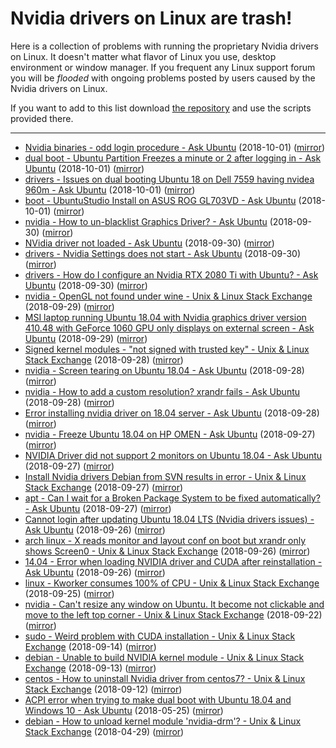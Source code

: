 # Nvidia drivers on Linux are trash!

Here is a collection of problems with running the proprietary Nvidia drivers on
Linux. It doesn't matter what flavor of Linux you use, desktop environment or
window manager. If you frequent any Linux support forum you will be *flooded*
with ongoing problems posted by users caused by the Nvidia drivers on Linux.

If you want to add to this list download
[the repository](https://github.com/nvidialinuxdriversaretrash/nvidialinuxdriversaretrash.github.io)
and use the scripts provided there.

<hr>

* [Nvidia binaries - odd login procedure - Ask Ubuntu](https://askubuntu.com/questions/1080146/nvidia-binaries-odd-login-procedure) (2018-10-01) ([mirror](https://nvidialinuxdriversaretrash.github.io/files/2018-10-01-Nvidia-binaries-odd-login-procedure-Ask-Ubuntu.html))
* [dual boot - Ubuntu Partition Freezes a minute or 2 after logging in - Ask Ubuntu](https://askubuntu.com/questions/1080150/ubuntu-partition-freezes-a-minute-or-2-after-logging-in) (2018-10-01) ([mirror](https://nvidialinuxdriversaretrash.github.io/files/2018-10-01-dual-boot-Ubuntu-Partition-Freezes-a-minute-or-2.html))
* [drivers - Issues on dual booting Ubuntu 18 on Dell 7559 having nvidea 960m - Ask Ubuntu](https://askubuntu.com/questions/1080061/issues-on-dual-booting-ubuntu-18-on-dell-7559-having-nvidea-960m) (2018-10-01) ([mirror](https://nvidialinuxdriversaretrash.github.io/files/2018-10-01-drivers-Issues-on-dual-booting-Ubuntu-18-on-Dell.html))
* [boot - UbuntuStudio Install on ASUS ROG GL703VD - Ask Ubuntu](https://askubuntu.com/questions/1080064/ubuntustudio-install-on-asus-rog-gl703vd) (2018-10-01) ([mirror](https://nvidialinuxdriversaretrash.github.io/files/2018-10-01-boot-UbuntuStudio-Install-on-ASUS-ROG-GL703VD-Ask.html))
* [nvidia - How to un-blacklist Graphics Driver? - Ask Ubuntu](https://askubuntu.com/questions/1079844/how-to-un-blacklist-graphics-driver) (2018-09-30) ([mirror](https://nvidialinuxdriversaretrash.github.io/files/2018-09-30-nvidia-How-to-un-blacklist-Graphics-Driver?-Ask-Ubuntu.html))
* [NVidia driver not loaded - Ask Ubuntu](https://askubuntu.com/questions/1079761/nvidia-driver-not-loaded) (2018-09-30) ([mirror](https://nvidialinuxdriversaretrash.github.io/files/2018-09-30-NVidia-driver-not-loaded-Ask-Ubuntu.html))
* [drivers - Nvidia Settings does not start - Ask Ubuntu](https://askubuntu.com/questions/1079774/nvidia-settings-does-not-start) (2018-09-30) ([mirror](https://nvidialinuxdriversaretrash.github.io/files/2018-09-30-drivers-Nvidia-Settings-does-not-start-Ask-Ubuntu.html))
* [drivers - How do I configure an Nvidia RTX 2080 Ti with Ubuntu? - Ask Ubuntu](https://askubuntu.com/questions/1079852/how-do-i-configure-an-nvidia-rtx-2080-ti-with-ubuntu) (2018-09-30) ([mirror](https://nvidialinuxdriversaretrash.github.io/files/2018-09-30-drivers-How-do-I-configure-an-Nvidia-RTX-2080.html))
* [nvidia - OpenGL not found under wine - Unix & Linux Stack Exchange](https://unix.stackexchange.com/questions/472341/opengl-not-found-under-wine) (2018-09-29) ([mirror](https://nvidialinuxdriversaretrash.github.io/files/2018-09-29-nvidia-OpenGL-not-found-under-wine-Unix-&.html))
* [MSI laptop running Ubuntu 18.04 with Nvidia graphics driver version 410.48 with GeForce 1060 GPU only displays on external screen - Ask Ubuntu](https://askubuntu.com/questions/1079584/msi-laptop-running-ubuntu-18-04-with-nvidia-graphics-driver-version-410-48-with) (2018-09-29) ([mirror](https://nvidialinuxdriversaretrash.github.io/files/2018-09-29-MSI-laptop-running-Ubuntu-18.04-with-Nvidia-graphics-driver-version.html))
* [Signed kernel modules - "not signed with trusted key" - Unix & Linux Stack Exchange](https://unix.stackexchange.com/questions/472076/signed-kernel-modules-not-signed-with-trusted-key) (2018-09-28) ([mirror](https://nvidialinuxdriversaretrash.github.io/files/2018-09-28-Signed-kernel-modules-"not-signed-with-trusted-key".html))
* [nvidia - Screen tearing on Ubuntu 18.04 - Ask Ubuntu](https://askubuntu.com/questions/1079135/screen-tearing-on-ubuntu-18-04) (2018-09-28) ([mirror](https://nvidialinuxdriversaretrash.github.io/files/2018-09-28-nvidia-Screen-tearing-on-Ubuntu-18.04-Ask-Ubuntu.html))
* [nvidia - How to add a custom resolution? xrandr fails - Ask Ubuntu](https://askubuntu.com/questions/1079251/how-to-add-a-custom-resolution-xrandr-fails) (2018-09-28) ([mirror](https://nvidialinuxdriversaretrash.github.io/files/2018-09-28-nvidia-How-to-add-a-custom-resolution?-xrandr-fails.html))
* [Error installing nvidia driver on 18.04 server - Ask Ubuntu](https://askubuntu.com/questions/1079191/error-installing-nvidia-driver-on-18-04-server) (2018-09-28) ([mirror](https://nvidialinuxdriversaretrash.github.io/files/2018-09-28-Error-installing-nvidia-driver-on-18.04-server-Ask-Ubuntu.html))
* [nvidia - Freeze Ubuntu 18.04 on HP OMEN - Ask Ubuntu](https://askubuntu.com/questions/1078988/freeze-ubuntu-18-04-on-hp-omen) (2018-09-27) ([mirror](https://nvidialinuxdriversaretrash.github.io/files/2018-09-27-nvidia-Freeze-Ubuntu-18.04-on-HP-OMEN-Ask.html))
* [NVIDIA Driver did not support 2 monitors on Ubuntu 18.04 - Ask Ubuntu](https://askubuntu.com/questions/1079119/nvidia-driver-did-not-support-2-monitors-on-ubuntu-18-04) (2018-09-27) ([mirror](https://nvidialinuxdriversaretrash.github.io/files/2018-09-27-NVIDIA-Driver-did-not-support-2-monitors-on-Ubuntu-18.04.html))
* [Install Nvidia drivers Debian from SVN results in error - Unix & Linux Stack Exchange](https://unix.stackexchange.com/questions/471757/install-nvidia-drivers-debian-from-svn-results-in-error) (2018-09-27) ([mirror](https://nvidialinuxdriversaretrash.github.io/files/2018-09-27-Install-Nvidia-drivers-Debian-from-SVN-results-in-error.html))
* [apt - Can I wait for a Broken Package System to be fixed automatically? - Ask Ubuntu](https://askubuntu.com/questions/1079004/can-i-wait-for-a-broken-package-system-to-be-fixed-automatically) (2018-09-27) ([mirror](https://nvidialinuxdriversaretrash.github.io/files/2018-09-27-apt-Can-I-wait-for-a-Broken-Package-System.html))
* [Cannot login after updating Ubuntu 18.04 LTS (Nvidia drivers issues) - Ask Ubuntu](https://askubuntu.com/questions/1078595/cannot-login-after-updating-ubuntu-18-04-lts-nvidia-drivers-issues) (2018-09-26) ([mirror](https://nvidialinuxdriversaretrash.github.io/files/2018-09-26-Cannot-login-after-updating-Ubuntu-18.04-LTS-(Nvidia-drivers-issues).html))
* [arch linux - X reads monitor and layout conf on boot but xrandr only shows Screen0 - Unix & Linux Stack Exchange](https://unix.stackexchange.com/questions/471656/x-reads-monitor-and-layout-conf-on-boot-but-xrandr-only-shows-screen0/472005#472005) (2018-09-26) ([mirror](https://nvidialinuxdriversaretrash.github.io/files/2018-09-26-arch-linux-X-reads-monitor-and-layout-conf-on.html))
* [14.04 - Error when loading NVIDIA driver and CUDA after reinstallation - Ask Ubuntu](https://askubuntu.com/questions/1078582/error-when-loading-nvidia-driver-and-cuda-after-reinstallation) (2018-09-26) ([mirror](https://nvidialinuxdriversaretrash.github.io/files/2018-09-26-14.04-Error-when-loading-NVIDIA-driver-and-CUDA-after.html))
* [linux - Kworker consumes 100% of CPU - Unix & Linux Stack Exchange](https://unix.stackexchange.com/questions/471250/kworker-consumes-100-of-cpu) (2018-09-25) ([mirror](https://nvidialinuxdriversaretrash.github.io/files/2018-09-25-linux-Kworker-consumes-100%-of-CPU-Unix-&.html))
* [nvidia - Can't resize any window on Ubuntu. It become not clickable and move to the left top corner - Unix & Linux Stack Exchange](https://unix.stackexchange.com/questions/470740/cant-resize-any-window-on-ubuntu-it-become-not-clickable-and-move-to-the-left) (2018-09-22) ([mirror](https://nvidialinuxdriversaretrash.github.io/files/2018-09-22-nvidia-Can't-resize-any-window-on-Ubuntu.-It-become.html))
* [sudo - Weird problem with CUDA installation - Unix & Linux Stack Exchange](https://unix.stackexchange.com/questions/469017/weird-problem-with-cuda-installation/469798) (2018-09-14) ([mirror](https://nvidialinuxdriversaretrash.github.io/files/2018-09-14-sudo-Weird-problem-with-CUDA-installation-Unix-&.html))
* [debian - Unable to build NVIDIA kernel module - Unix & Linux Stack Exchange](https://unix.stackexchange.com/questions/468886/unable-to-build-nvidia-kernel-module) (2018-09-13) ([mirror](https://nvidialinuxdriversaretrash.github.io/files/2018-09-13-debian-Unable-to-build-NVIDIA-kernel-module-Unix.html))
* [centos - How to uninstall Nvidia driver from centos7? - Unix & Linux Stack Exchange](https://unix.stackexchange.com/questions/468599/how-to-uninstall-nvidia-driver-from-centos7) (2018-09-12) ([mirror](https://nvidialinuxdriversaretrash.github.io/files/2018-09-12-centos-How-to-uninstall-Nvidia-driver-from-centos7?.html))
* [ACPI error when trying to make dual boot with Ubuntu 18.04 and Windows 10 - Ask Ubuntu](https://askubuntu.com/questions/1040364/acpi-error-when-trying-to-make-dual-boot-with-ubuntu-18-04-and-windows-10) (2018-05-25) ([mirror](https://nvidialinuxdriversaretrash.github.io/files/2018-05-25-ACPI-error-when-trying-to-make-dual-boot-with-Ubuntu.html))
* [debian - How to unload kernel module 'nvidia-drm'? - Unix & Linux Stack Exchange](https://unix.stackexchange.com/questions/440840/how-to-unload-kernel-module-nvidia-drm/472186#472186) (2018-04-29) ([mirror](https://nvidialinuxdriversaretrash.github.io/files/2018-04-29-debian-How-to-unload-kernel-module-'nvidia-drm'?-Unix.html))
